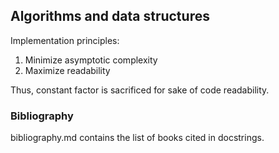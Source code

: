 Algorithms and data structures
------------------------------

Implementation principles:

1. Minimize asymptotic complexity
2. Maximize readability

Thus, constant factor is sacrificed for sake of code readability.

### Bibliography
bibliography.md contains the list of books cited in docstrings.